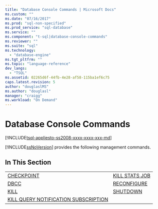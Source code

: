 ```yaml
---
title: "Database Console Commands | Microsoft Docs"
ms.custom: ""
ms.date: "07/16/2017"
ms.prod: "sql-non-specified"
ms.prod_service: "sql-database"
ms.service: ""
ms.component: "t-sql|database-console-commands"
ms.reviewer: ""
ms.suite: "sql"
ms.technology: 
  - "database-engine"
ms.tgt_pltfrm: ""
ms.topic: "language-reference"
dev_langs: 
  - "TSQL"
ms.assetid: 02265d6f-44fb-4e28-af58-115ba1ef6c75
caps.latest.revision: 5
author: "douglaslMS"
ms.author: "douglasl"
manager: "craigg"
ms.workload: "On Demand"
---
```

# Database Console Commands
[!INCLUDE[tsql-appliesto-ss2008-xxxx-xxxx-xxx-md](../../includes/tsql-appliesto-ss2008-xxxx-xxxx-xxx-md.md)]

[!INCLUDE[ssNoVersion](../../includes/ssnoversion-md.md)] provides the following management commands.
  
## In This Section  

|||  
|-|-|  
|[CHECKPOINT](../../t-sql/language-elements/checkpoint-transact-sql.md)|[KILL STATS JOB](../../t-sql/language-elements/kill-stats-job-transact-sql.md)|  
|[DBCC](../../t-sql/database-console-commands/dbcc-transact-sql.md)|[RECONFIGURE](../../t-sql/language-elements/reconfigure-transact-sql.md)|  
|[KILL](../../t-sql/language-elements/kill-transact-sql.md)|[SHUTDOWN](../../t-sql/language-elements/shutdown-transact-sql.md)|  
|[KILL QUERY NOTIFICATION SUBSCRIPTION](../../t-sql/language-elements/kill-query-notification-subscription-transact-sql.md)||  
  
